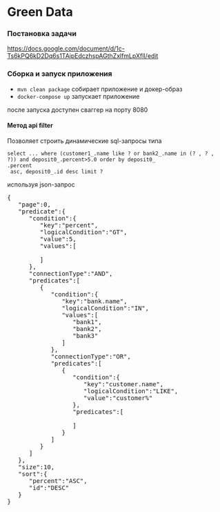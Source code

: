 # Green Data

### Постановка задачи
https://docs.google.com/document/d/1c-Ts6kPQ6kD2Dq6s1TAjpEdczhspAGthZxlfmLpXflI/edit

### Сборка и запуск приложения
* `mvn clean package` собирает приложение и докер-образ
* `docker-compose up` запускает приложение

после запуска доступен сваггер на порту 8080

#### Метод api filter

Позволяет строить динамические sql-запросы типа
``` 
select ... where (customer1_.name like ? or bank2_.name in (? , ? , ?)) and deposit0_.percent>5.0 order by deposit0_
.percent
 asc, deposit0_.id desc limit ? 
 ``` 

используя json-запрос
<pre>
{
   "page":0,
   "predicate":{
      "condition":{
         "key":"percent",
         "logicalCondition":"GT",
         "value":5,
         "values":[

         ]
      },
      "connectionType":"AND",
      "predicates":[
         {
            "condition":{
               "key":"bank.name",
               "logicalCondition":"IN",
               "values":[
                  "bank1",
                  "bank2",
                  "bank3"
               ]
            },
            "connectionType":"OR",
            "predicates":[
               {
                  "condition":{
                     "key":"customer.name",
                     "logicalCondition":"LIKE",
                     "value":"customer%"
                  },
                  "predicates":[

                  ]
               }
            ]
         }
      ]
   },
   "size":10,
   "sort":{
      "percent":"ASC",
      "id":"DESC"
   }
}
</pre>